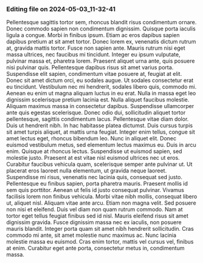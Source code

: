 

### Editing file on 2024-05-03_11-32-41

Pellentesque sagittis tortor sem, rhoncus blandit risus condimentum ornare. Donec commodo sapien non condimentum dignissim. Quisque porta iaculis ligula a congue. Morbi in finibus ipsum. Etiam ac eros dapibus sapien dapibus pretium at sit amet tortor. Donec lorem ex, venenatis dictum rutrum at, gravida mattis tortor. Fusce non sapien ante. Mauris rutrum nisi eget massa ultrices, nec faucibus mi tincidunt.
Integer eu ipsum vulputate, pulvinar massa et, pharetra lorem. Praesent aliquet urna ante, quis posuere nisi pulvinar quis. Pellentesque dapibus risus sit amet varius porta. Suspendisse elit sapien, condimentum vitae posuere at, feugiat at elit. Donec sit amet dictum orci, eu sodales augue. Ut sodales consectetur erat eu tincidunt. Vestibulum nec mi hendrerit, sodales libero quis, commodo mi. Aenean eu enim ut magna aliquam luctus in eu erat. Nulla in massa eget leo dignissim scelerisque pretium lacinia est. Nulla aliquet faucibus molestie.
Aliquam maximus massa in consectetur dapibus. Suspendisse ullamcorper ante quis egestas scelerisque. Donec odio dui, sollicitudin aliquet tortor pellentesque, sagittis condimentum lacus. Pellentesque vitae diam dolor. Duis ut hendrerit nibh. In hac habitasse platea dictumst. Duis cursus turpis sit amet turpis aliquet, at mattis urna feugiat. Integer enim tellus, congue sit amet lectus eget, rhoncus bibendum leo. Nunc in aliquet elit.
Donec euismod vestibulum metus, sed elementum lectus maximus eu. Duis in arcu enim. Quisque at rhoncus lectus. Suspendisse ut euismod sapien, sed molestie justo. Praesent at est vitae nisl euismod ultrices nec ut eros. Curabitur faucibus vehicula quam, scelerisque semper ante pulvinar ut. Ut placerat eros laoreet nulla elementum, ut gravida neque laoreet. Suspendisse mi risus, venenatis nec lacinia quis, consequat sed justo. Pellentesque eu finibus sapien, porta pharetra mauris.
Praesent mollis id sem quis porttitor. Aenean ut felis id justo consequat pulvinar. Vivamus facilisis lorem non finibus vehicula. Morbi vitae nibh mollis, consequat libero ut, aliquet nisl. Aliquam vitae ante arcu. Etiam non magna velit. Sed posuere non nisi et eleifend. Duis vel diam non quam rutrum commodo. Nam at tortor eget tellus feugiat finibus sed id nisl. Mauris eleifend risus sit amet dignissim gravida. Fusce dignissim massa nec ex iaculis, non posuere mauris blandit. Integer porta quam sit amet nibh hendrerit sollicitudin. Cras commodo mi ante, sit amet molestie nunc maximus ac. Nunc lacinia molestie massa eu euismod. Cras enim tortor, mattis vel cursus vel, finibus at enim. Curabitur eget ante porta, consectetur metus in, condimentum massa.


